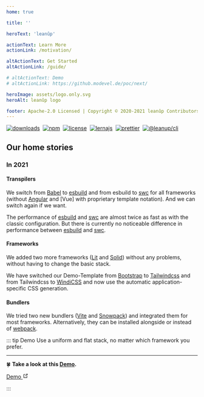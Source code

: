 ```yaml
---
home: true

title: ''

heroText: 'leanûp'

actionText: Learn More
actionLink: /motivation/

altActionText: Get Started
altActionLink: /guide/

# altActionText: Demo
# altActionLink: https://github.modevel.de/poc/next/

heroImage: assets/logo.only.svg
heroAlt: leanûp logo

footer: Apache-2.0 Licensed | Copyright © 2020-2021 leanûp Contributors
---
```


[![downloads][downloads]][downloads-url]&#160;
[![npm][npm]][npm-url]&#160;
[![license][license]][license-url]&#160;
[![lernajs][lernajs]][lernajs-url]&#160;
[![prettier][prettier]][prettier-url]&#160;
[![@leanup/cli](https://snyk.io/advisor/npm-package/@leanup/cli/badge.svg)](https://snyk.io/advisor/npm-package/@leanup/cli)

[downloads]: https://img.shields.io/npm/dt/@leanup/cli.svg
[downloads-url]: https://npmcharts.com/compare/@leanup/cli
[npm]: https://img.shields.io/npm/v/@leanup/cli
[npm-url]: https://www.npmjs.com/package/@leanup/cli
[license]: https://img.shields.io/npm/l/@leanup/stack
[license-url]: https://github.com/leanupjs/leanup/blob/release/1.2/LICENSE.md
[lernajs]: https://img.shields.io/badge/managed%20with-lerna-blueviolet
[lernajs-url]: https://lerna.js.org
[prettier]: https://img.shields.io/badge/code_style-prettier-ff69b4.svg
[prettier-url]: https://prettier.io

## Our home stories

### In 2021
#### Transpilers

We switch from [Babel] to [esbuild] and from esbuild to [swc] for all frameworks (without [Angular] and [Vue] with proprietary template notation). And we can switch again if we want.

The performance of [esbuild] and [swc] are almost twice as fast as with the classic configuration. But there is currently no noticeable difference in performance between [esbuild] and [swc].

#### Frameworks

We added two more frameworks ([Lit] and [Solid]) without any problems, without having to change the basic stack.

We have switched our Demo-Template from [Bootstrap] to [Tailwindcss] and from Tailwindcss to [WindiCSS] and now use the automatic application-specific CSS generation.

#### Bundlers

We tried two new bundlers ([Vite] and [Snowpack]) and integrated them for most frameworks. Alternatively, they can be installed alongside or instead of [webpack].

::: tip Demo
Use a uniform and flat stack, no matter which framework you prefer.<hr>
:four_leaf_clover: **Take a look at this [Demo](https://github.modevel.de/poc/next/).**

<div class="nav-link action alt" style="margin-left: 0; margin-top: 0; margin-bottom: 1em" data-v-3080fee5="" data-v-ed521afe=""><a class="item isExternal" href="https://github.modevel.de/poc/next/" target="_blank" rel="noopener noreferrer" data-v-3080fee5="">Demo <svg class="icon outbound" xmlns="http://www.w3.org/2000/svg" aria-hidden="true" x="0px" y="0px" viewBox="0 0 100 100" width="15" height="15" data-v-3080fee5=""><path fill="currentColor" d="M18.8,85.1h56l0,0c2.2,0,4-1.8,4-4v-32h-8v28h-48v-48h28v-8h-32l0,0c-2.2,0-4,1.8-4,4v56C14.8,83.3,16.6,85.1,18.8,85.1z"></path><polygon fill="currentColor" points="45.7,48.7 51.3,54.3 77.2,28.5 77.2,37.2 85.2,37.2 85.2,14.9 62.8,14.9 62.8,22.9 71.5,22.9"></polygon></svg></a></div>
:::


[babel]: https://babeljs.io
[webpack]: https://webpack.js.org
[swc]: https://swc.rs
[Lit]: https://lit.dev
[Angular]: https://angular.io
[Solid]: https://www.solidjs.com
[tailwindcss]: https://tailwindcss.com
[esbuild]: https://esbuild.github.io
[snowpack]: https://www.snowpack.dev/
[vite]: https://vitejs.dev/
[windicss]: https://windicss.org
[Bootstrap]: https://getbootstrap.com
